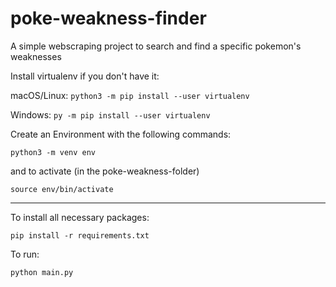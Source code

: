 # poke-weakness-finder
A simple webscraping project to search and find a specific pokemon's weaknesses

Install virtualenv if you don't have it:

macOS/Linux:
``
python3 -m pip install --user virtualenv
``

Windows:
``
py -m pip install --user virtualenv
``

Create an Environment with the following commands:

``
python3 -m venv env
``

and to activate (in the poke-weakness-folder)

``
source env/bin/activate
``

_____________________________________________________

To install all necessary packages:

``
pip install -r requirements.txt
``

To run:

``
python main.py
``
